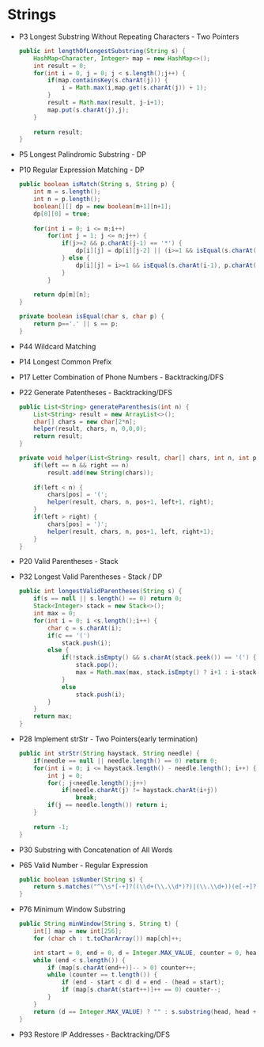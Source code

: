 # Strings

* P3 Longest Substring Without Repeating Characters - Two Pointers
    ```java
    public int lengthOfLongestSubstring(String s) {
        HashMap<Character, Integer> map = new HashMap<>();
        int result = 0;
        for(int i = 0, j = 0; j < s.length();j++) {
            if(map.containsKey(s.charAt(j))) {
                i = Math.max(i,map.get(s.charAt(j)) + 1);
            }
            result = Math.max(result, j-i+1);
            map.put(s.charAt(j),j);
        }
        
        return result;
    }

* P5 Longest Palindromic Substring - DP

* P10 Regular Expression Matching - DP
    ```java
    public boolean isMatch(String s, String p) {
        int m = s.length();
        int n = p.length();
        boolean[][] dp = new boolean[m+1][n+1];
        dp[0][0] = true;
        
        for(int i = 0; i <= m;i++) 
            for(int j = 1; j <= n;j++) {
                if(j>=2 && p.charAt(j-1) == '*') {
                    dp[i][j] = dp[i][j-2] || (i>=1 && isEqual(s.charAt(i-1), p.charAt(j-2)) && dp[i-1][j]);
                } else {
                    dp[i][j] = i>=1 && isEqual(s.charAt(i-1), p.charAt(j-1)) && dp[i-1][j-1];
                }
            }
        
        return dp[m][n];
    }
    
    private boolean isEqual(char s, char p) {
        return p=='.' || s == p;
    }
* P44 Wildcard Matching

* P14 Longest Common Prefix

* P17 Letter Combination of Phone Numbers - Backtracking/DFS
* P22 Generate Patentheses - Backtracking/DFS
    ```java
    public List<String> generateParenthesis(int n) {
        List<String> result = new ArrayList<>();
        char[] chars = new char[2*n];
        helper(result, chars, n, 0,0,0);
        return result;
    }
    
    private void helper(List<String> result, char[] chars, int n, int pos, int left, int right) {
        if(left == n && right == n)
            result.add(new String(chars));
        
        if(left < n) {
            chars[pos] = '(';
            helper(result, chars, n, pos+1, left+1, right);
        }
        if(left > right) {
            chars[pos] = ')';
            helper(result, chars, n, pos+1, left, right+1);
        }
    }

* P20 Valid Parentheses - Stack
* P32 Longest Valid Parentheses - Stack / DP
    ```java 
    public int longestValidParentheses(String s) {
        if(s == null || s.length() == 0) return 0;
        Stack<Integer> stack = new Stack<>();
        int max = 0;
        for(int i = 0; i <s.length();i++) {
            char c = s.charAt(i);
            if(c == '(')
                stack.push(i);
            else {
                if(!stack.isEmpty() && s.charAt(stack.peek()) == '(') {
                    stack.pop();
                    max = Math.max(max, stack.isEmpty() ? i+1 : i-stack.peek());
                }
                else
                    stack.push(i);
            }
        }
        return max;
    }

* P28 Implement strStr - Two Pointers(early termination)
    ```java
    public int strStr(String haystack, String needle) {
        if(needle == null || needle.length() == 0) return 0;
        for(int i = 0; i <= haystack.length() - needle.length(); i++) {
            int j = 0;
            for(; j<needle.length();j++)
                if(needle.charAt(j) != haystack.charAt(i+j))
                    break;
            if(j == needle.length()) return i;
        }
        
        return -1;
    }
* P30 Substring with Concatenation of All Words

* P65 Valid Number - Regular Expression
    ```java
    public boolean isNumber(String s) {
        return s.matches("^\\s*[-+]?((\\d+(\\.\\d*)?)|(\\.\\d+))(e[-+]?\\d+)?\\s*$");
    }

* P76 Minimum Window Substring
    ```java
    public String minWindow(String s, String t) {
        int[] map = new int[256];
        for (char ch : t.toCharArray()) map[ch]++;

        int start = 0, end = 0, d = Integer.MAX_VALUE, counter = 0, head = 0;
        while (end < s.length()) {
            if (map[s.charAt(end++)]-- > 0) counter++;
            while (counter == t.length()) {
                if (end - start < d) d = end - (head = start);
                if (map[s.charAt(start++)]++ == 0) counter--;
            }
        }
        return (d == Integer.MAX_VALUE) ? "" : s.substring(head, head + d);
    }
    
* P93 Restore IP Addresses - Backtracking/DFS

